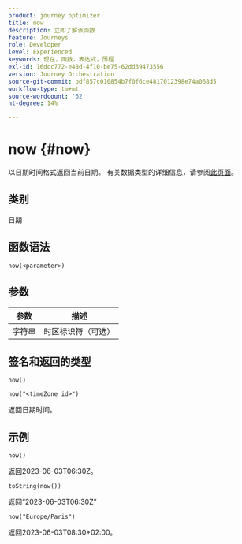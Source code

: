 ```yaml
---
product: journey optimizer
title: now
description: 立即了解该函数
feature: Journeys
role: Developer
level: Experienced
keywords: 现在，函数，表达式，历程
exl-id: 16dcc772-e48d-4f10-be75-62dd39473556
version: Journey Orchestration
source-git-commit: bdf857c010854b7f0f6ce4817012398e74a068d5
workflow-type: tm+mt
source-wordcount: '62'
ht-degree: 14%

---
```


# now {#now}

以日期时间格式返回当前日期。 有关数据类型的详细信息，请参阅[此页面](../expression/data-types.md)。

## 类别

日期

## 函数语法

`now(<parameter>)`

## 参数

| 参数 | 描述 |
|--- |--- |
| 字符串 | 时区标识符（可选） |

## 签名和返回的类型

`now()`

`now("<timeZone id>")`

返回日期时间。

## 示例

`now()`

返回2023-06-03T06:30Z。

`toString(now())`

返回“2023-06-03T06:30Z”

`now("Europe/Paris")`

返回2023-06-03T08:30+02:00。
